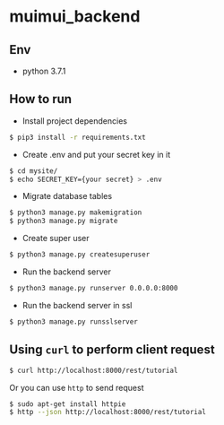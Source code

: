 # muimui_backend


## Env
- python 3.7.1
## How to run
- Install project dependencies
```bash
$ pip3 install -r requirements.txt
```
- Create .env and put your secret key in it
```bash
$ cd mysite/
$ echo SECRET_KEY={your secret} > .env
```
- Migrate database tables
```bash
$ python3 manage.py makemigration
$ python3 manage.py migrate
```
- Create super user
```bash
$ python3 manage.py createsuperuser
```
- Run the backend server
```bash
$ python3 manage.py runserver 0.0.0.0:8000
```
- Run the backend server in ssl
```bash
$ python3 manage.py runsslserver
```



## Using `curl` to perform client request
```bash
$ curl http://localhost:8000/rest/tutorial
```
Or you can use `http` to send request
```bash
$ sudo apt-get install httpie
$ http --json http://localhost:8000/rest/tutorial
```
